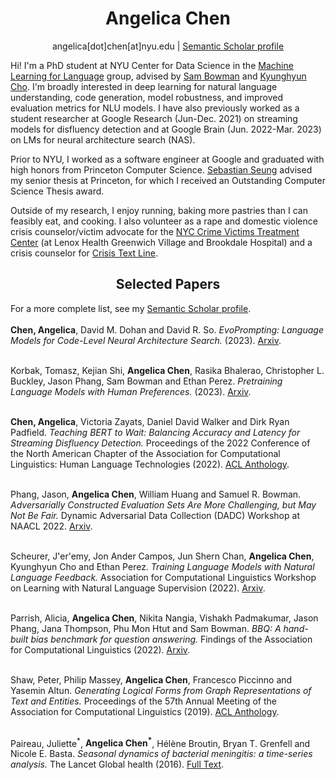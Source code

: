 <h1 align="center">
  Angelica Chen
</h1>
<p align="center">
  angelica[dot]chen[at]nyu.edu | <a href="https://www.semanticscholar.org/author/Angelica-Chen/13336152">Semantic Scholar profile</a>
</p>

Hi! I'm a PhD student at NYU Center for Data Science in the [Machine Learning for Language](https://wp.nyu.edu/ml2/) group, advised by [Sam Bowman](https://cims.nyu.edu/~sbowman/) and [Kyunghyun Cho](https://kyunghyuncho.me/). I'm broadly interested in deep learning for natural language understanding, code generation, model robustness, and improved evaluation metrics for NLU models. I have also previously worked as a student researcher at Google Research (Jun-Dec. 2021) on streaming models for disfluency detection and at Google Brain (Jun. 2022-Mar. 2023) on LMs for neural architecture search (NAS).

Prior to NYU, I worked as a software engineer at Google and graduated with high honors from Princeton Computer Science. [Sebastian Seung](https://www.cs.princeton.edu/people/profile/sseung) advised my senior thesis at Princeton, for which I received an Outstanding Computer Science Thesis award.

Outside of my research, I enjoy running, baking more pastries than I can feasibly eat, and cooking. I also volunteer as a rape and domestic violence crisis counselor/victim advocate for the [NYC Crime Victims Treatment Center](https://www.cvtcnyc.org/) (at Lenox Health Greenwich Village and Brookdale Hospital) and a crisis counselor for [Crisis Text Line](https://www.crisistextline.org/).

<h2 align="center">
  Selected Papers
</h2>
For a more complete list, see my <a href="https://www.semanticscholar.org/author/Angelica-Chen/13336152">Semantic Scholar profile</a>. <br>
<br>
<b>Chen, Angelica</b>, David M. Dohan and David R. So. <i>EvoPrompting: Language Models for Code-Level Neural Architecture Search.</i> (2023). <a href="https://arxiv.org/abs/2302.14838">Arxiv</a>. <br>
<br>

Korbak, Tomasz, Kejian Shi, <b>Angelica Chen</b>, Rasika Bhalerao, Christopher L. Buckley, Jason Phang, Sam Bowman and Ethan Perez. <i>Pretraining Language Models with Human Preferences.</i> (2023). <a href="https://arxiv.org/abs/2302.08582.pdf">Arxiv</a>. <br>
<br>

<b>Chen, Angelica</b>, Victoria Zayats, Daniel David Walker and Dirk Ryan Padfield. <i>Teaching BERT to Wait: Balancing Accuracy and Latency for Streaming Disfluency Detection.</i> Proceedings of the 2022 Conference of the North American Chapter of the Association for Computational Linguistics: Human Language Technologies (2022). <a href="https://www.aclanthology.org/2022.naacl-main.60.pdf">ACL Anthology</a>. <br>
<br>

Phang, Jason, <b>Angelica Chen</b>, William Huang and Samuel R. Bowman. <i>Adversarially Constructed Evaluation Sets Are More Challenging, but May Not Be Fair.</i> Dynamic Adversarial Data Collection (DADC) Workshop at NAACL 2022. <a href="https://arxiv.org/abs/2111.08181">Arxiv</a>. <br>
<br>

Scheurer, J'er'emy, Jon Ander Campos, Jun Shern Chan, <b>Angelica Chen</b>, Kyunghyun Cho and Ethan Perez. <i>Training Language Models with Natural Language Feedback.</i> Association for Computational Linguistics Workshop on Learning with Natural Language Supervision (2022). <a href="https://arxiv.org/abs/2204.14146">Arxiv</a>. <br>
<br>

Parrish, Alicia, <b>Angelica Chen</b>, Nikita Nangia, Vishakh Padmakumar, Jason Phang, Jana Thompson, Phu Mon Htut and Sam Bowman. <i>BBQ: A hand-built bias benchmark for question answering.</i> Findings of the Association for Computational Linguistics (2022). <a href="https://aclanthology.org/2022.findings-acl.165/">Arxiv</a>. <br>
<br>

Shaw, Peter, Philip Massey, <b>Angelica Chen</b>, Francesco Piccinno and Yasemin Altun. <i>Generating Logical Forms from Graph Representations of Text and Entities.</i> Proceedings of the 57th Annual Meeting of the Association for Computational Linguistics (2019). <a href="https://aclanthology.org/P19-1010/">ACL Anthology</a>. <br>
<br>

Paireau, Juliette<sup>\*</sup>, <b>Angelica Chen<sup>\*</sup></b>, Hélène Broutin, Bryan T. Grenfell and Nicole E. Basta. <i>Seasonal dynamics of bacterial meningitis: a time-series analysis.</i> The Lancet Global health (2016). <a href="https://www.thelancet.com/journals/langlo/article/PIIS2214-109X(16)30064-X/fulltext">Full Text</a>. <br>
<br>
